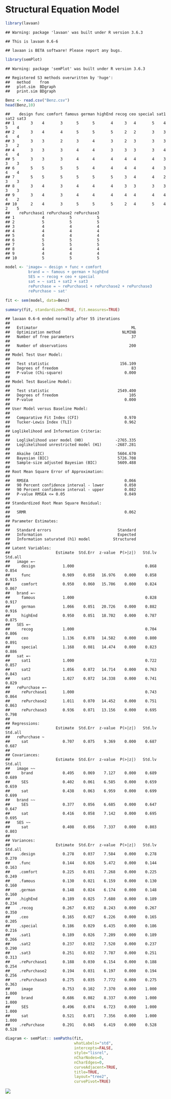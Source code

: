 Structural Equation Model
================

``` r
library(lavaan)
```

    ## Warning: package 'lavaan' was built under R version 3.6.3

    ## This is lavaan 0.6-6

    ## lavaan is BETA software! Please report any bugs.

``` r
library(semPlot)
```

    ## Warning: package 'semPlot' was built under R version 3.6.3

    ## Registered S3 methods overwritten by 'huge':
    ##   method    from   
    ##   plot.sim  BDgraph
    ##   print.sim BDgraph

``` r
Benz <- read.csv("Benz.csv")
head(Benz,10)
```

    ##    design func comfort famous german highEnd recog ceo special sat1 sat2 sat3
    ## 1       3    4       3      5      5       4     3   4       5    4    5    4
    ## 2       3    4       4      5      5       5     2   2       3    3    4    4
    ## 3       3    3       2      3      4       3     2   3       3    3    3    2
    ## 4       3    3       3      4      4       3     3   3       3    4    4    4
    ## 5       3    3       3      4      4       4     4   4       4    3    3    3
    ## 6       5    5       5      5      4       4     4   4       4    3    4    4
    ## 7       5    5       5      5      5       5     3   4       4    2    3    3
    ## 8       3    4       3      4      4       4     3   3       3    3    3    3
    ## 9       3    4       3      4      4       4     4   4       4    4    4    2
    ## 10      2    4       3      5      5       5     2   4       5    4    2    5
    ##    rePurchase1 rePurchase2 rePurchase3
    ## 1            4           5           5
    ## 2            5           5           5
    ## 3            4           4           4
    ## 4            4           4           4
    ## 5            4           4           4
    ## 6            5           5           5
    ## 7            5           5           5
    ## 8            4           4           4
    ## 9            4           4           4
    ## 10           5           5           5

``` r
model <- 'image= ~ design + func + comfort
          brand = ~ famous + german + highEnd
          SES = ~ recog + ceo + special
          sat = ~ sat1 + sat2 + sat3
          rePurchase = ~ rePurchase1 + rePurchase2 + rePurchase3
          rePurchase ~ sat'
```

``` r
fit <- sem(model, data=Benz)
```

``` r
summary(fit, standardized=TRUE, fit.measures=TRUE)
```

    ## lavaan 0.6-6 ended normally after 55 iterations
    ## 
    ##   Estimator                                         ML
    ##   Optimization method                           NLMINB
    ##   Number of free parameters                         37
    ##                                                       
    ##   Number of observations                           200
    ##                                                       
    ## Model Test User Model:
    ##                                                       
    ##   Test statistic                               156.109
    ##   Degrees of freedom                                83
    ##   P-value (Chi-square)                           0.000
    ## 
    ## Model Test Baseline Model:
    ## 
    ##   Test statistic                              2549.400
    ##   Degrees of freedom                               105
    ##   P-value                                        0.000
    ## 
    ## User Model versus Baseline Model:
    ## 
    ##   Comparative Fit Index (CFI)                    0.970
    ##   Tucker-Lewis Index (TLI)                       0.962
    ## 
    ## Loglikelihood and Information Criteria:
    ## 
    ##   Loglikelihood user model (H0)              -2765.335
    ##   Loglikelihood unrestricted model (H1)      -2687.281
    ##                                                       
    ##   Akaike (AIC)                                5604.670
    ##   Bayesian (BIC)                              5726.708
    ##   Sample-size adjusted Bayesian (BIC)         5609.488
    ## 
    ## Root Mean Square Error of Approximation:
    ## 
    ##   RMSEA                                          0.066
    ##   90 Percent confidence interval - lower         0.050
    ##   90 Percent confidence interval - upper         0.082
    ##   P-value RMSEA <= 0.05                          0.049
    ## 
    ## Standardized Root Mean Square Residual:
    ## 
    ##   SRMR                                           0.062
    ## 
    ## Parameter Estimates:
    ## 
    ##   Standard errors                             Standard
    ##   Information                                 Expected
    ##   Information saturated (h1) model          Structured
    ## 
    ## Latent Variables:
    ##                    Estimate  Std.Err  z-value  P(>|z|)   Std.lv  Std.all
    ##   image =~                                                              
    ##     design            1.000                               0.868    0.854
    ##     func              0.989    0.058   16.976    0.000    0.858    0.915
    ##     comfort           0.950    0.060   15.706    0.000    0.824    0.867
    ##   brand =~                                                              
    ##     famous            1.000                               0.828    0.917
    ##     german            1.066    0.051   20.726    0.000    0.882    0.916
    ##     highEnd           0.950    0.051   18.702    0.000    0.787    0.875
    ##   SES =~                                                                
    ##     recog             1.000                               0.704    0.806
    ##     ceo               1.136    0.078   14.582    0.000    0.800    0.891
    ##     special           1.168    0.081   14.474    0.000    0.823    0.886
    ##   sat =~                                                                
    ##     sat1              1.000                               0.722    0.857
    ##     sat2              1.056    0.072   14.714    0.000    0.763    0.843
    ##     sat3              1.027    0.072   14.338    0.000    0.741    0.829
    ##   rePurchase =~                                                         
    ##     rePurchase1       1.000                               0.743    0.864
    ##     rePurchase2       1.011    0.070   14.452    0.000    0.751    0.863
    ##     rePurchase3       0.936    0.071   13.156    0.000    0.695    0.798
    ## 
    ## Regressions:
    ##                    Estimate  Std.Err  z-value  P(>|z|)   Std.lv  Std.all
    ##   rePurchase ~                                                          
    ##     sat               0.707    0.075    9.369    0.000    0.687    0.687
    ## 
    ## Covariances:
    ##                    Estimate  Std.Err  z-value  P(>|z|)   Std.lv  Std.all
    ##   image ~~                                                              
    ##     brand             0.495    0.069    7.127    0.000    0.689    0.689
    ##     SES               0.402    0.061    6.585    0.000    0.659    0.659
    ##     sat               0.438    0.063    6.959    0.000    0.699    0.699
    ##   brand ~~                                                              
    ##     SES               0.377    0.056    6.685    0.000    0.647    0.647
    ##     sat               0.416    0.058    7.142    0.000    0.695    0.695
    ##   SES ~~                                                                
    ##     sat               0.408    0.056    7.337    0.000    0.803    0.803
    ## 
    ## Variances:
    ##                    Estimate  Std.Err  z-value  P(>|z|)   Std.lv  Std.all
    ##    .design            0.278    0.037    7.584    0.000    0.278    0.270
    ##    .func              0.144    0.026    5.472    0.000    0.144    0.163
    ##    .comfort           0.225    0.031    7.268    0.000    0.225    0.249
    ##    .famous            0.130    0.021    6.159    0.000    0.130    0.160
    ##    .german            0.148    0.024    6.174    0.000    0.148    0.160
    ##    .highEnd           0.189    0.025    7.680    0.000    0.189    0.234
    ##    .recog             0.267    0.032    8.243    0.000    0.267    0.350
    ##    .ceo               0.165    0.027    6.226    0.000    0.165    0.205
    ##    .special           0.186    0.029    6.435    0.000    0.186    0.216
    ##    .sat1              0.189    0.026    7.209    0.000    0.189    0.266
    ##    .sat2              0.237    0.032    7.520    0.000    0.237    0.290
    ##    .sat3              0.251    0.032    7.787    0.000    0.251    0.313
    ##    .rePurchase1       0.188    0.030    6.154    0.000    0.188    0.254
    ##    .rePurchase2       0.194    0.031    6.197    0.000    0.194    0.256
    ##    .rePurchase3       0.275    0.035    7.772    0.000    0.275    0.363
    ##     image             0.753    0.102    7.370    0.000    1.000    1.000
    ##     brand             0.686    0.082    8.337    0.000    1.000    1.000
    ##     SES               0.496    0.074    6.723    0.000    1.000    1.000
    ##     sat               0.521    0.071    7.356    0.000    1.000    1.000
    ##    .rePurchase        0.291    0.045    6.419    0.000    0.528    0.528

``` r
diagram <- semPlot:: semPaths(fit,
                              whatLabels="std",
                              intercepts=FALSE,
                              style="lisrel",
                              nCharNodes=0,
                              nCharEdges=0,
                              curveAdjacent=TRUE,
                              title=TRUE,
                              layout="tree2",
                              curvePivot=TRUE)
```

![](SEM_files/figure-markdown_github/unnamed-chunk-6-1.png)
